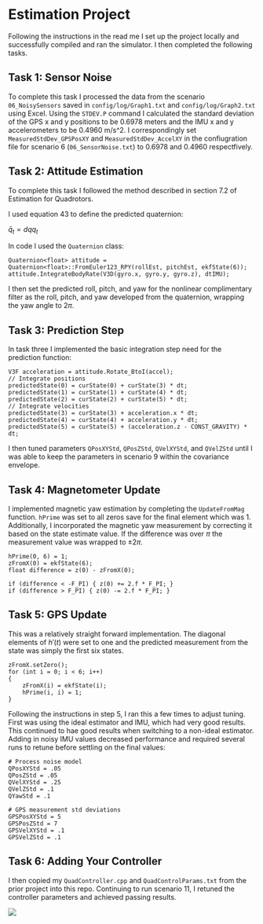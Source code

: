 # Estimation Project

Following the instructions in the read me I set up the project locally and successfully compiled and ran the simulator. I then completed the following tasks.

## Task 1: Sensor Noise

To complete this task I processed the data from the scenario `06_NoisySensors` saved in `config/log/Graph1.txt` and `config/log/Graph2.txt` using Excel. Using the `STDEV.P` command I calculated the standard deviation of the GPS x and y positions to be 0.6978 meters and the IMU x and y accelerometers to be 0.4960 m/s^2. I correspondingly set `MeasuredStdDev_GPSPosXY` and `MeasuredStdDev_AccelXY` in the confiugration file for scenario 6 (`06_SensorNoise.txt`) to 0.6978 and 0.4960 respectfively.

## Task 2: Attitude Estimation

To complete this task I followed the method described in section 7.2 of Estimation for Quadrotors. 

I used equation 43 to define the predicted quaternion:

$\bar{q}_t = dq q_t$

In code I used the `Quaternion` class:

```
Quaternion<float> attitude = Quaternion<float>::FromEuler123_RPY(rollEst, pitchEst, ekfState(6));
attitude.IntegrateBodyRate(V3D(gyro.x, gyro.y, gyro.z), dtIMU);
```

I then set the predicted roll, pitch, and yaw for the nonlinear complimentary filter as the roll, pitch, and yaw developed from the quaternion, wrapping the yaw angle to $2 \pi$.

## Task 3: Prediction Step

In task three I implemented the basic integration step need for the prediction function:

```
V3F acceleration = attitude.Rotate_BtoI(accel);
// Integrate positions
predictedState(0) = curState(0) + curState(3) * dt;
predictedState(1) = curState(1) + curState(4) * dt;
predictedState(2) = curState(2) + curState(5) * dt;
// Integrate velocities
predictedState(3) = curState(3) + acceleration.x * dt;
predictedState(4) = curState(4) + acceleration.y * dt;
predictedState(5) = curState(5) + (acceleration.z - CONST_GRAVITY) * dt;
```
I then tuned parameters `QPosXYStd`, `QPosZStd`, `QVelXYStd`, and `QVelZStd` until I was able to keep the parameters in scenario 9 within the covariance envelope.

## Task 4: Magnetometer Update

I implemented magnetic yaw estimation by completing the `UpdateFromMag` function. `hPrime` was set to all zeros save for the final element which was 1. Additionally, I incorporated the magnetic yaw measurement by correcting it based on the state estimate value. If the difference was over $\pi$ the measurement value was wrapped to $\pm 2\pi$.

```
hPrime(0, 6) = 1;
zFromX(0) = ekfState(6);
float difference = z(0) - zFromX(0);

if (difference < -F_PI) { z(0) += 2.f * F_PI; }
if (difference > F_PI) { z(0) -= 2.f * F_PI; }
```

## Task 5: GPS Update

This was a relatively straight forward implementation. The diagonal elements of $h'(t)$ were set to one and the predicted measurement from the state was simply the first six states.

```
zFromX.setZero();
for (int i = 0; i < 6; i++) 
{
    zFromX(i) = ekfState(i);
    hPrime(i, i) = 1;
}
```

Following the instructions in step 5, I ran this a few times to adjust tuning. First was using the ideal estimator and IMU, which had very good results. This continued to hae good results when switching to a non-ideal estimator. Adding in noisy IMU values decreased performance and required several runs to retune before settling on the final values:

```
# Process noise model
QPosXYStd = .05
QPosZStd = .05
QVelXYStd = .25
QVelZStd = .1
QYawStd = .1

# GPS measurement std deviations
GPSPosXYStd = 5
GPSPosZStd = 7
GPSVelXYStd = .1
GPSVelZStd = .1
```

## Task 6: Adding Your Controller

I then copied my `QuadController.cpp` and `QuadControlParams.txt` from the prior project into this repo. Continuing to run scenario 11, I retuned the controller parameters and achieved passing results.

![]('scenario11.png')